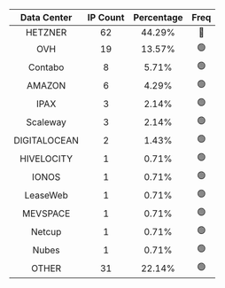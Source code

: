 | Data Center | IP Count | Percentage | Freq |
|:------------:|:--------:|:-----------:|:-----:|
| HETZNER | 62 | 44.29% | 🔴 |
| OVH | 19 | 13.57% | 🟢 |
| Contabo | 8 | 5.71% | 🟢 |
| AMAZON | 6 | 4.29% | 🟢 |
| IPAX | 3 | 2.14% | 🟢 |
| Scaleway | 3 | 2.14% | 🟢 |
| DIGITALOCEAN | 2 | 1.43% | 🟢 |
| HIVELOCITY | 1 | 0.71% | 🟢 |
| IONOS | 1 | 0.71% | 🟢 |
| LeaseWeb | 1 | 0.71% | 🟢 |
| MEVSPACE | 1 | 0.71% | 🟢 |
| Netcup | 1 | 0.71% | 🟢 |
| Nubes | 1 | 0.71% | 🟢 |
| OTHER | 31 | 22.14% | 🟢 |